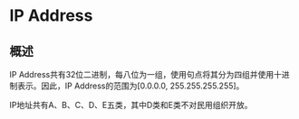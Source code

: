 # IP Address

## 概述

IP Address共有32位二进制，每八位为一组，使用句点将其分为四组并使用十进制表示。因此，IP Address的范围为[0.0.0.0, 255.255.255.255]。

IP地址共有A、B、C、D、E五类，其中D类和E类不对民用组织开放。